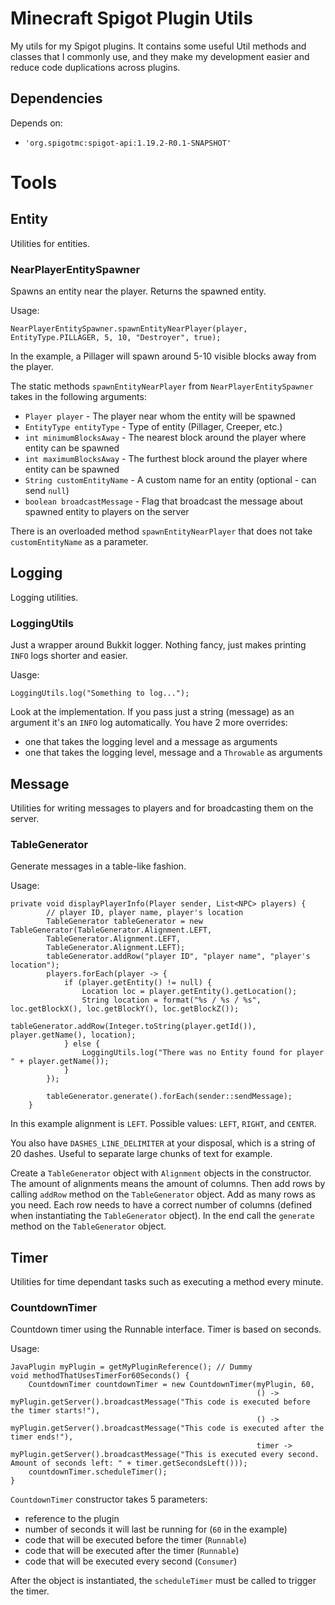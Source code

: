# Minecraft Spigot Plugin Utils
My utils for my Spigot plugins. It contains some useful Util methods and classes that I commonly use, and they make my development easier and reduce code duplications across plugins.

## Dependencies
Depends on: 
- `'org.spigotmc:spigot-api:1.19.2-R0.1-SNAPSHOT'`

# Tools

[comment]: <> (Todo: It would be useful to have this as javadoc)

## Entity
Utilities for entities.

### NearPlayerEntitySpawner
Spawns an entity near the player. Returns the spawned entity.

Usage:
```
NearPlayerEntitySpawner.spawnEntityNearPlayer(player, EntityType.PILLAGER, 5, 10, "Destroyer", true);
```

In the example, a Pillager will spawn around 5-10 visible blocks away from the player.

The static methods `spawnEntityNearPlayer` from `NearPlayerEntitySpawner` takes in the following arguments: 
- `Player player` - The player near whom the entity will be spawned
- `EntityType entityType` - Type of entity (Pillager, Creeper, etc.)
- `int minimumBlocksAway` - The nearest block around the player where entity can be spawned
- `int maximumBlocksAway` - The furthest block around the player where entity can be spawned
- `String customEntityName` - A custom name for an entity (optional - can send `null`)
- `boolean broadcastMessage` - Flag that broadcast the message about spawned entity to players on the server

There is an overloaded method `spawnEntityNearPlayer` that does not take `customEntityName` as a parameter.

## Logging
Logging utilities.

### LoggingUtils
Just a wrapper around Bukkit logger. Nothing fancy, just makes printing `INFO` logs shorter and easier.

Uasge:
```
LoggingUtils.log("Something to log...");
```

Look at the implementation. 
If you pass just a string (message) as an argument it's an `INFO` log automatically.
You have 2 more overrides: 
- one that takes the logging level and a message as arguments
- one that takes the logging level, message and a `Throwable` as arguments

## Message
Utilities for writing messages to players and for broadcasting them on the server.

### TableGenerator
Generate messages in a table-like fashion. 

Usage: 
```
private void displayPlayerInfo(Player sender, List<NPC> players) {
        // player ID, player name, player's location
        TableGenerator tableGenerator = new TableGenerator(TableGenerator.Alignment.LEFT, 
        TableGenerator.Alignment.LEFT, 
        TableGenerator.Alignment.LEFT);
        tableGenerator.addRow("player ID", "player name", "player's location");
        players.forEach(player -> {
            if (player.getEntity() != null) {
                Location loc = player.getEntity().getLocation();
                String location = format("%s / %s / %s", loc.getBlockX(), loc.getBlockY(), loc.getBlockZ());
                tableGenerator.addRow(Integer.toString(player.getId()), player.getName(), location);
            } else {
                LoggingUtils.log("There was no Entity found for player " + player.getName());
            }
        });

        tableGenerator.generate().forEach(sender::sendMessage);
    }
```

In this example alignment is `LEFT`. Possible values: `LEFT`, `RIGHT`, and `CENTER`.

You also have `DASHES_LINE_DELIMITER` at your disposal, which is a string of 20 dashes. Useful to separate large chunks of text for example.

Create a `TableGenerator` object with `Alignment` objects in the constructor. The amount of alignments means the amount of columns. Then add rows by calling `addRow` method on the `TableGenerator` object. Add as many rows as you need. Each row needs to have a correct number of columns (defined when instantiating the `TableGenerator` object). In the end call the `generate` method on the `TableGenerator` object.

## Timer
Utilities for time dependant tasks such as executing a method every minute.

### CountdownTimer
Countdown timer using the Runnable interface. Timer is based on seconds.

Usage: 
```
JavaPlugin myPlugin = getMyPluginReference(); // Dummy
void methodThatUsesTimerFor60Seconds() {
    CountdownTimer countdownTimer = new CountdownTimer(myPlugin, 60,
                                                       () -> myPlugin.getServer().broadcastMessage("This code is executed before the timer starts!"),
                                                       () -> myPlugin.getServer().broadcastMessage("This code is executed after the timer ends!"),
                                                       timer -> myPlugin.getServer().broadcastMessage("This is executed every second. Amount of seconds left: " + timer.getSecondsLeft()));
    countdownTimer.scheduleTimer();
}
```

`CountdownTimer` constructor takes 5 parameters: 
- reference to the plugin
- number of seconds it will last be running for (`60` in the example)
- code that will be executed before the timer (`Runnable`)
- code that will be executed after the timer (`Runnable`)
- code that will be executed every second (`Consumer`)

After the object is instantiated, the `scheduleTimer` must be called to trigger the timer.